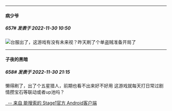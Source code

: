 

*****

####  病少爷  
##### 657#       发表于 2022-11-30 10:50

<img src="https://static.saraba1st.com/image/smiley/face2017/072.png" referrerpolicy="no-referrer">台服出了，这游戏有没有未来视？昨天刷了个单盗贼准备开局了



*****

####  子夜的黑暗  
##### 658#       发表于 2022-11-30 21:15

懒得刷了，出了个五星猎人，前期也看不出来好不好用
这游戏就每天打日常过剧情攒宝石等联动或者up池吗？

[  -- 来自 能搜索的 Stage1官方 Android客户端](https://www.coolapk.com/apk/140634)

